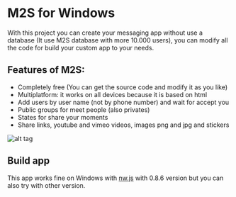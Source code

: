 # M2S for Windows

With this project you can create your messaging app without use a database (It use M2S database with more 10.000 users), you can modify all the code for build your custom app to your needs.

## Features of M2S:
 * Completely free (You can get the source code and modify it as you like)
 * Multiplatform: it works on all devices because it is based on html
 * Add users by user name (not by phone number) and wait for accept you
 * Public groups for meet people (also privates)
 * States for share your moments
 * Share links, youtube and vimeo videos, images png and jpg and stickers

![alt tag](http://a.fsdn.com/con/app/proj/m2s-free-sms/screenshots/capturada2.jpg)

## Build app
This app works fine on Windows with [nw.js](https://github.com/nwjs/nw.js) with 0.8.6 version but you can also try with other version.